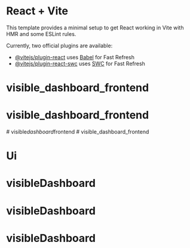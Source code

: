 # React + Vite

This template provides a minimal setup to get React working in Vite with HMR and some ESLint rules.

Currently, two official plugins are available:

- [@vitejs/plugin-react](https://github.com/vitejs/vite-plugin-react/blob/main/packages/plugin-react/README.md) uses [Babel](https://babeljs.io/) for Fast Refresh
- [@vitejs/plugin-react-swc](https://github.com/vitejs/vite-plugin-react-swc) uses [SWC](https://swc.rs/) for Fast Refresh
# visible_dashboard_frontend
# visible_dashboard_frontend
#   v i s i b l e _ d a s h b o a r d _ f r o n t e n d  
 # visible_dashboard_frontend
# Ui
# visibleDashboard
# visibleDashboard
# visibleDashboard
